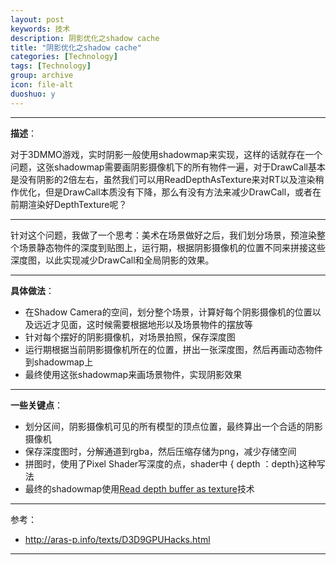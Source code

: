 ```yaml
---
layout: post
keywords: 技术
description: 阴影优化之shadow cache
title: "阴影优化之shadow cache"
categories: [Technology]
tags: [Technology]
group: archive
icon: file-alt
duoshuo: y
---
```


-----
**描述**：

对于3DMMO游戏，实时阴影一般使用shadowmap来实现，这样的话就存在一个问题，这张shadowmap需要画阴影摄像机下的所有物件一遍，对于DrawCall基本是没有阴影的2倍左右，虽然我们可以用ReadDepthAsTexture来对RT以及渲染稍作优化，但是DrawCall本质没有下降，那么有没有方法来减少DrawCall，或者在前期渲染好DepthTexture呢？

-----
针对这个问题，我做了一个思考：美术在场景做好之后，我们划分场景，预渲染整个场景静态物件的深度到贴图上，运行期，根据阴影摄像机的位置不同来拼接这些深度图，以此实现减少DrawCall和全局阴影的效果。

-----
**具体做法**：

-	在Shadow Camera的空间，划分整个场景，计算好每个阴影摄像机的位置以及远近才见面，这时候需要根据地形以及场景物件的摆放等
-	针对每个摆好的阴影摄像机，对场景拍照，保存深度图
-	运行期根据当前阴影摄像机所在的位置，拼出一张深度图，然后再画动态物件到shadowmap上
-	最终使用这张shadowmap来画场景物件，实现阴影效果

-----
**一些关键点**：

-	划分区间，阴影摄像机可见的所有模型的顶点位置，最终算出一个合适的阴影摄像机
-	保存深度图时，分解通道到rgba，然后压缩存储为png，减少存储空间
-	拼图时，使用了Pixel Shader写深度的点，shader中 { depth ：depth}这种写法
- 	最终的shadowmap使用[Read depth buffer as texture][0]技术


---
参考：

- http://aras-p.info/texts/D3D9GPUHacks.html

---
[0]:http://aras-p.info/texts/D3D9GPUHacks.html